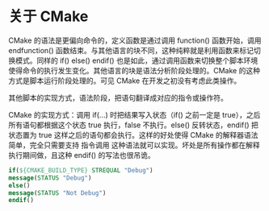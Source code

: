 # 关于 CMake

CMake 的语法是更偏向命令的，定义函数是通过调用 function() 函数开始，调用 endfunction() 函数结束。与其他语言的块不同，这种纯粹就是利用函数来标记切换模式。同样的 if() else() endif() 也是如此，通过调用函数来切换整个脚本环境使得命令的执行发生变化。其他语言的块是语法分析阶段处理的。CMake 的这种方式是脚本运行阶段处理的。可见 CMake 在开发之初没有考虑此类操作。

其他脚本的实现方式，语法阶段，把语句翻译成对应的指令或操作符。

CMake 的实现方式：调用 if(...) 时把结果写入状态（if() 之前一定是 true），之后所有语句都根据这个状态 true 执行，false 不执行。else() 反转状态，endif() 把状态置为 true 这样之后的语句都会执行。这样的好处使得 CMake 的解释器语法简单，完全只需要支持 指令调用 这种语法就可以实现。坏处是所有操作都在解释执行期间做，且这种 endif() 的写法也很吊诡。

```cmake
if(${CMAKE_BUILD_TYPE} STREQUAL "Debug")
message(STATUS "Debug")
else()
message(STATUS "Not Debug")
endif()
```
